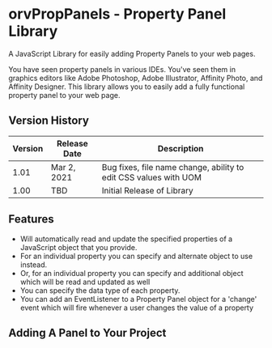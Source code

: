 # orvPropPanels - Property Panel Library
A JavaScript Library for easily adding Property Panels to your web pages.

You have seen property panels in various IDEs. You've seen them in graphics editors like Adobe Photoshop, Adobe Illustrator, Affinity Photo, and Affinity Designer. This library allows you to easily add a fully functional property panel to your web page.

## Version History

| Version | Release Date | Description |
| ------- | ------------ | ----------- |
|   1.01  | Mar 2, 2021  | Bug fixes, file name change, ability to edit CSS values with UOM   |
|   1.00  | TBD          | Initial Release of Library |

## Features
- Will automatically read and update the specified properties of a JavaScript object that you provide.
- For an individual property you can specify and alternate object to use instead.
- Or, for an individual property you can specify and additional object which will be read and updated as well
- You can specify the data type of each property.
- You can add an EventListener to a Property Panel object for a 'change' event which will fire whenever a user changes the value of a property

## Adding A Panel to Your Project

##

